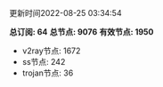 更新时间2022-08-25 03:34:54

**总订阅: 64**
**总节点: 9076**
**有效节点: 1950**
- v2ray节点: 1672
- ss节点: 242
- trojan节点: 36
